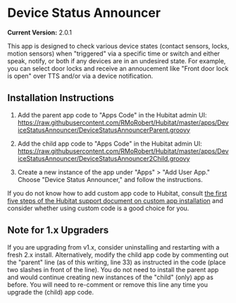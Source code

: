 # Device Status Announcer

**Current Version:** 2.0.1

This app is designed to check various device states (contact sensors, locks, motion sensors) when "triggered" via a specific
time or switch and either speak, notify, or both if any devices are in an undesired state.
For example, you can select door locks and receive an annoucement like "Front door lock is open" over TTS and/or via
a device notification.

## Installation Instructions

1. Add the parent app code to "Apps Code" in the Hubitat admin UI:
https://raw.githubusercontent.com/RMoRobert/Hubitat/master/apps/DeviceStatusAnnouncer/DeviceStatusAnnouncerParent.groovy

2. Add the child app code to "Apps Code" in the Hubitat admin UI:
https://raw.githubusercontent.com/RMoRobert/Hubitat/master/apps/DeviceStatusAnnouncer/DeviceStatusAnnouncer2Child.groovy

2. Create a new instance of the app under "Apps" > "Add User App." Choose "Device Status Announcer," and follow the instructions.

If you do not know how to add custom app code to Hubitat, consult <a  href="https://docs.hubitat.com/index.php?title=How_to_Install_Custom_Apps">the
first five steps of the Hubitat support document on custom app installation</a> and consider whether using custom code
is a good choice for you.

## Note for 1.x Upgraders

If you are upgrading from v1.x, consider uninstalling and restarting with a fresh 2.x install. Alternatively,
modify the child app code by commenting out the "parent" line (as of this writing, line 33) as instructed in the
code (place two slashes in front of the line). You do not need to install the parent app and would continue
creating new instances of the "child" (only) app as before. You will need to re-comment or remove this line
any time you upgrade the (child) app code.